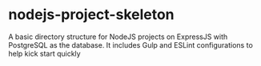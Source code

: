 # nodejs-project-skeleton
 A basic directory structure for NodeJS projects on ExpressJS with PostgreSQL as the database. It includes Gulp and ESLint configurations to help kick start quickly
